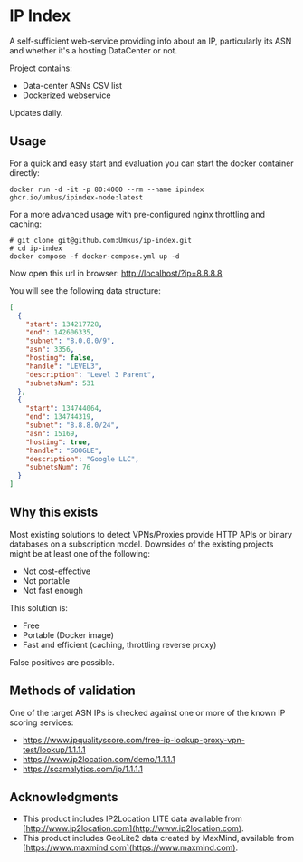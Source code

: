 # IP Index

A self-sufficient web-service providing info about an IP, particularly its ASN and whether it's a hosting DataCenter or not.

Project contains:

* Data-center ASNs CSV list
* Dockerized webservice

Updates daily.

## Usage

For a quick and easy start and evaluation you can start the docker container directly:

```shell
docker run -d -it -p 80:4000 --rm --name ipindex ghcr.io/umkus/ipindex-node:latest 
```

For a more advanced usage with pre-configured nginx throttling and caching:

```shell
# git clone git@github.com:Umkus/ip-index.git
# cd ip-index
docker compose -f docker-compose.yml up -d
```

Now open this url in browser: [http://localhost/?ip=8.8.8.8](http://localhost/?ip=8.8.8.8)

You will see the following data structure:

```json
[
  {
    "start": 134217728,
    "end": 142606335,
    "subnet": "8.0.0.0/9",
    "asn": 3356,
    "hosting": false,
    "handle": "LEVEL3",
    "description": "Level 3 Parent",
    "subnetsNum": 531
  },
  {
    "start": 134744064,
    "end": 134744319,
    "subnet": "8.8.8.0/24",
    "asn": 15169,
    "hosting": true,
    "handle": "GOOGLE",
    "description": "Google LLC",
    "subnetsNum": 76
  }
]

```

## Why this exists

Most existing solutions to detect VPNs/Proxies provide HTTP APIs or binary databases on a subscription model. Downsides of the existing projects might be at least one of the following:

* Not cost-effective
* Not portable
* Not fast enough

This solution is:

* Free
* Portable (Docker image)
* Fast and efficient (caching, throttling reverse proxy)

False positives are possible.

## Methods of validation

One of the target ASN IPs is checked against one or more of the known IP scoring services:

* https://www.ipqualityscore.com/free-ip-lookup-proxy-vpn-test/lookup/1.1.1.1
* https://www.ip2location.com/demo/1.1.1.1
* https://scamalytics.com/ip/1.1.1.1

## Acknowledgments

* This product includes IP2Location LITE data available from [http://www.ip2location.com](http://www.ip2location.com).
* This product includes GeoLite2 data created by MaxMind, available from [https://www.maxmind.com](https://www.maxmind.com).
